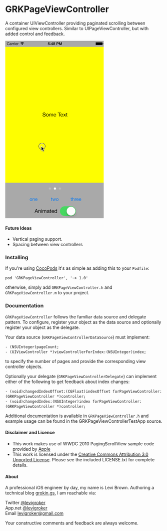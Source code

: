 GRKPageViewController
===========
A container UIViewController providing paginated scrolling between configured view
controllers. Similar to UIPageViewController, but with added control and feedback.

![Sample Screenshot](ReadmeAssets/Demo.gif)

#### Future Ideas

* Vertical paging support.
* Spacing between view controllers

### Installing

If you're using [CocoPods](http://cocopods.org) it's as simple as adding this to your `Podfile`:

	pod 'GRKPageViewController', '~> 1.0'

otherwise, simply add `GRKPageViewController.h` and `GRKPageViewController.m` to your
project.

### Documentation

`GRKPageViewController` follows the familiar data source and delegate pattern. To
configure, register your object as the data source and optionally register your object as 
the delegate.

Your data source (`GRKPageViewControllerDataSource`) must implement:

	- (NSUInteger)pageCount;
	- (UIViewController *)viewControllerForIndex:(NSUInteger)index;
	
to specify the number of pages and provide the corresponding view controller objects.

Optionally your delegate (`GRKPageViewControllerDelegate`) can implement either of the
following to get feedback about index changes:

	- (void)changedIndexOffset:(CGFloat)indexOffset forPageViewController:(GRKPageViewController *)controller;
	- (void)changedIndex:(NSUInteger)index forPageViewController:(GRKPageViewController *)controller;

Additional documentation is available in `GRKPageViewController.h` and example usage can
be found in the GRKPageViewControllerTestApp source.

#### Disclaimer and Licence

* This work makes use of WWDC 2010 PagingScrollView sample code provided by [Apple](https://developer.apple.com/wwdc/resources/)
* This work is licensed under the [Creative Commons Attribution 3.0 Unported License](http://creativecommons.org/licenses/by/3.0/).
  Please see the included LICENSE.txt for complete details.

#### About
A professional iOS engineer by day, my name is Levi Brown. Authoring a technical blog
[grokin.gs](http://grokin.gs), I am reachable via:

Twitter [@levigroker](https://twitter.com/levigroker)  
App.net [@levigroker](https://alpha.app.net/levigroker)  
Email [levigroker@gmail.com](mailto:levigroker@gmail.com)  

Your constructive comments and feedback are always welcome.
